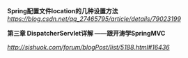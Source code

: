 **Spring配置文件location的几种设置方法**
*https://blog.csdn.net/qq_27465795/article/details/79023199*



**第三章 DispatcherServlet详解 ——跟开涛学SpringMVC**

*http://sishuok.com/forum/blogPost/list/5188.html#16436*

